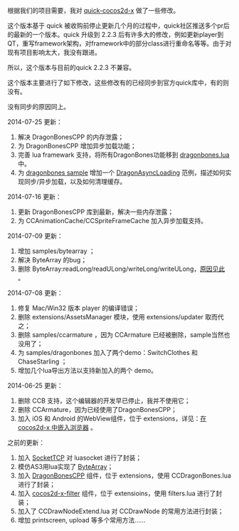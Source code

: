 根据我们的项目需要，我对 [quick-cocos2d-x][3] 做了一些修改。

这个版本基于 quick 被收购前停止更新几个月的过程中，quick社区推送多个pr后的最新的一个版本。quick 升级到 2.2.3 后有许多大的修改，例如更新player到QT，重写framework架构，对framework中的部分class进行重命名等等。由于对现有项目影响太大，我没有跟进。

所以，这个版本与目前的quick 2.2.3 不兼容。

这个版本主要进行了如下修改，这些修改有的已经同步到官方quick库中，有的则没有。

没有同步的原因同上。

2014-07-25 更新：

1. 解决 DragonBonesCPP 的内存泄露；
2. 为 DragonBonesCPP 增加异步加载功能；
3. 完善 lua framewark 支持，将所有DragonBones功能移到 [dragonbones.lua][9] 中。
4. 为 [dragonbones sample][10] 增加一个 [DragonAsyncLoading][11] 范例，描述如何实现同步/异步加载，以及如何清理缓存。

2014-07-16 更新：

1. 更新 DragonBonesCPP 库到最新，解决一些内存泄露；
2. 为 CCAnimationCache/CCSpriteFrameCache 加入异步加载支持。

2014-07-09 更新：

1. 增加 samples/bytearray ；
2. 解决 ByteArray 的bug；
3. 删除 ByteArray:readLong/readULong/writeLong/writeULong，[原因见此][8] 。

2014-07-08 更新：

1. 修复 Mac/Win32 版本 player 的编译错误；
2. 删除 extensions/AssetsManager 模块，使用 extensions/updater 取而代之；
3. 删除 samples/ccarmature ，因为 CCArmature 已经被删除，sample当然也没用了；
4. 为 samples/dragonbones 加入了两个demo：SwitchClothes 和 ChaseStarling ；
5. 增加几个lua导出方法以支持新加入的两个 demo。

2014-06-25 更新：

1. 删除 CCB 支持，这个编辑器的开发早已停止，我并不使用它；
2. 删除 CCArmature，因为已经使用了DragonBonesCPP；
3. 加入 iOS 和 Android 的WebView组件，位于 extensions，详见：[在 cocos2d-x 中嵌入浏览器][7] 。

之前的更新：

1. 加入 [SocketTCP][4] 对 luasocket 进行了封装；
1. 模仿AS3用lua实现了 [ByteArray][5]；
1. 加入 [DragonBonesCPP][1] 组件，位于 extensions，使用 CCDragonBones.lua 进行了封装；
2. 加入 [cocos2d-x-filter][2] 组件，位于 extensioins，使用 filters.lua 进行了封装；
3. 加入了 CCDrawNodeExtend.lua 对 CCDrawNode 的常用方法进行封装；
4. 增加 printscreen, upload 等多个常用方法……

[1]: https://github.com/DragonBones/DragonBonesCPP
[2]: https://github.com/zrong/cocos2d-x-filters
[3]: https://github.com/chukong/quick-cocos2d-x
[4]: http://zengrong.net/post/1980.htm
[5]: http://zengrong.net/post/1968.htm
[6]: https://github.com/go3k/CCXWebview
[7]: http://zengrong.net/post/2123.htm
[8]: http://zengrong.net/post/2134.htm
[9]: https://github.com/zrong/quick-cocos2d-x/blob/zrong/framework/dragonbones.lua
[10]: https://github.com/zrong/quick-cocos2d-x/blob/zrong/samples/dragonbones/
[11]: https://github.com/zrong/quick-cocos2d-x/blob/zrong/samples/dragonbones/scripts/demos/DragonAsyncLoading.lua

